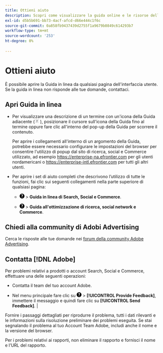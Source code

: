 ```yaml
---
title: Ottieni aiuto
description: Scopri come visualizzare la guida online e le risorse della community e come ottenere supporto tecnico.
exl-id: d5b5b691-bb73-4acf-afcd-d66e444c1f6c
source-git-commit: 0a858fb9437439d2755f1a9679b0849c614293b7
workflow-type: tm+mt
source-wordcount: '253'
ht-degree: 0%

---
```


# Ottieni aiuto

È possibile aprire la Guida in linea da qualsiasi pagina dell&#39;interfaccia utente. Se la guida in linea non risponde alle tue domande, contattaci.

## Apri Guida in linea

* Per visualizzare una descrizione di un termine con un&#39;icona della Guida adiacente (![icona Guida](/help/search-social-commerce/assets/help-field.png "icona Guida") ), posizionare il cursore sull&#39;icona della Guida fino al termine oppure fare clic all&#39;interno del pop-up della Guida per scorrere il contenuto.

  Per aprire i collegamenti all&#39;interno di un argomento della Guida, potrebbe essere necessario configurare le impostazioni del browser per consentire l&#39;utilizzo di popup dal sito di ricerca, social e Commerce utilizzato, ad esempio https://enterprise-na.efrontier.com per gli utenti nordamericani o https://enterprise-intl.efrontier.com per tutti gli altri utenti.

* Per aprire i set di aiuto completi che descrivono l’utilizzo di tutte le funzioni, fai clic sui seguenti collegamenti nella parte superiore di qualsiasi pagina:

   * ![Guida](/help/search-social-commerce/assets/help-main-menu.png "Guida") > **Guida in linea di Search, Social e Commerce**.

   * ![Guida](/help/search-social-commerce/assets/help-main-menu.png "Guida") > **Guida all&#39;ottimizzazione di ricerca, social network e Commerce**.

## Chiedi alla community di Adobi Advertising

Cerca le risposte alle tue domande nei [forum della community Adobe Advertising](https://experienceleaguecommunities.adobe.com/t5/adobe-advertising-cloud/ct-p/adobe-advertising-cloud-community).

## Contatta [!DNL Adobe]

Per problemi relativi a prodotti o account Search, Social e Commerce, effettuare una delle seguenti operazioni:

* Contatta il team del tuo account Adobe.

* Nel menu principale fare clic su ![Guida](/help/search-social-commerce/assets/help-main-menu.png "Guida") > **[!UICONTROL Provide Feedback]**, immettere il messaggio e quindi fare clic su **[!UICONTROL Send Feedback]**. |

Fornire i passaggi dettagliati per riprodurre il problema, tutti i dati rilevanti e le informazioni sulla risoluzione preliminare dei problemi eseguita. Se stai segnalando il problema al tuo Account Team Adobe, includi anche il nome e la versione del browser.

Per i problemi relativi ai rapporti, non eliminare il rapporto e fornisci il nome e l’URL del rapporto.
